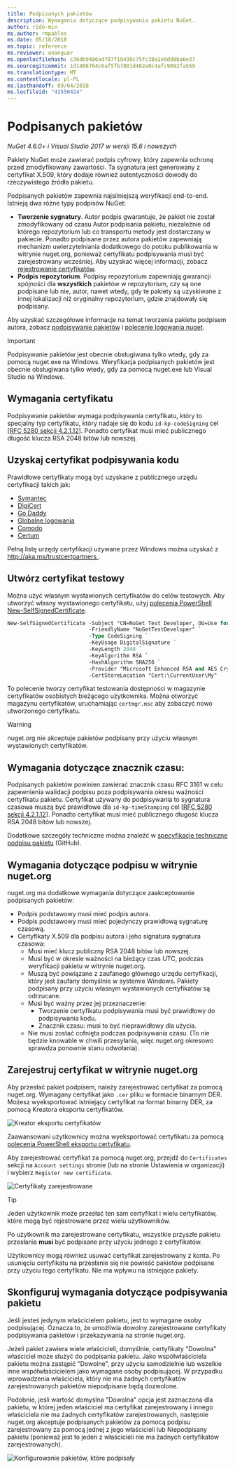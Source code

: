 ```yaml
---
title: Podpisanych pakietów
description: Wymagania dotyczące podpisywania pakietu NuGet.
author: rido-min
ms.author: rmpablos
ms.date: 05/18/2018
ms.topic: reference
ms.reviewer: ananguar
ms.openlocfilehash: c36db9486ad787f19430c75fc38a2e9dd8ba6e37
ms.sourcegitcommit: 1d1406764c6af5fb7801d462e0c4afc9092fa569
ms.translationtype: MT
ms.contentlocale: pl-PL
ms.lasthandoff: 09/04/2018
ms.locfileid: "43550424"
---
```

# <a name="signed-packages"></a>Podpisanych pakietów

*NuGet 4.6.0+ i Visual Studio 2017 w wersji 15.6 i nowszych*

Pakiety NuGet może zawierać podpis cyfrowy, który zapewnia ochronę przed zmodyfikowany zawartości. Ta sygnatura jest generowany z certyfikat X.509, który dodaje również autentyczności dowody do rzeczywistego źródła pakietu.

Podpisanych pakietów zapewnia najsilniejszą weryfikacji end-to-end. Istnieją dwa różne typy podpisów NuGet:
- **Tworzenie sygnatury**. Autor podpis gwarantuje, że pakiet nie został zmodyfikowany od czasu Autor podpisania pakietu, niezależnie od którego repozytorium lub co transportu metody jest dostarczany w pakiecie. Ponadto podpisane przez autora pakietów zapewniają mechanizm uwierzytelniania dodatkowego do potoku publikowania w witrynie nuget.org, ponieważ certyfikatu podpisywania musi być zarejestrowany wcześniej. Aby uzyskać więcej informacji, zobacz [rejestrowanie certyfikatów](#register-certificate-on-nugetorg).
- **Podpis repozytorium**. Podpisy repozytorium zapewniają gwarancji spójności dla **wszystkich** pakietów w repozytorium, czy są one podpisane lub nie, autor, nawet wtedy, gdy te pakiety są uzyskiwane z innej lokalizacji niż oryginalny repozytorium, gdzie znajdowały się podpisany.   

Aby uzyskać szczegółowe informacje na temat tworzenia pakietu podpisem autora, zobacz [podpisywanie pakietów](../create-packages/Sign-a-package.md) i [polecenie logowania nuget](../tools/cli-ref-sign.md).

> [!Important]
> Podpisywanie pakietów jest obecnie obsługiwana tylko wtedy, gdy za pomocą nuget.exe na Windows. Weryfikacja podpisanych pakietów jest obecnie obsługiwana tylko wtedy, gdy za pomocą nuget.exe lub Visual Studio na Windows.

## <a name="certificate-requirements"></a>Wymagania certyfikatu

Podpisywanie pakietów wymaga podpisywania certyfikatu, który to specjalny typ certyfikatu, który nadaje się do kodu `id-kp-codeSigning` cel [[RFC 5280 sekcji 4.2.1.12](https://tools.ietf.org/html/rfc5280#section-4.2.1.12)]. Ponadto certyfikat musi mieć publicznego długość klucza RSA 2048 bitów lub nowszej.

## <a name="get-a-code-signing-certificate"></a>Uzyskaj certyfikat podpisywania kodu

Prawidłowe certyfikaty mogą być uzyskane z publicznego urzędu certyfikacji takich jak:

- [Symantec](https://trustcenter.websecurity.symantec.com/process/trust/productOptions?productType=SoftwareValidationClass3)
- [DigiCert](https://www.digicert.com/code-signing/)
- [Go Daddy](https://www.godaddy.com/web-security/code-signing-certificate)
- [Globalne logowania](https://www.globalsign.com/en/code-signing-certificate/)
- [Comodo](https://www.comodo.com/e-commerce/code-signing/code-signing-certificate.php)
- [Certum](https://www.certum.eu/certum/cert,offer_en_open_source_cs.xml) 

Pełną listę urzędy certyfikacji używane przez Windows można uzyskać z [ http://aka.ms/trustcertpartners ](http://aka.ms/trustcertpartners).

## <a name="create-a-test-certificate"></a>Utwórz certyfikat testowy

Można użyć własnym wystawionych certyfikatów do celów testowych. Aby utworzyć własny wystawionego certyfikatu, użyj [polecenia PowerShell New-SelfSignedCertificate](/powershell/module/pkiclient/new-selfsignedcertificate.md).

```ps
New-SelfSignedCertificate -Subject "CN=NuGet Test Developer, OU=Use for testing purposes ONLY" `
                          -FriendlyName "NuGetTestDeveloper" `
                          -Type CodeSigning `
                          -KeyUsage DigitalSignature `
                          -KeyLength 2048 `
                          -KeyAlgorithm RSA `
                          -HashAlgorithm SHA256 `
                          -Provider "Microsoft Enhanced RSA and AES Cryptographic Provider" `
                          -CertStoreLocation "Cert:\CurrentUser\My" 
```

To polecenie tworzy certyfikat testowania dostępności w magazynie certyfikatów osobistych bieżącego użytkownika. Można otworzyć magazynu certyfikatów, uruchamiając `certmgr.msc` aby zobaczyć nowo utworzonego certyfikatu.

> [!Warning]
> nuget.org nie akceptuje pakietów podpisany przy użyciu własnym wystawionych certyfikatów.

## <a name="timestamp-requirements"></a>Wymagania dotyczące znacznik czasu:

Podpisanych pakietów powinien zawierać znacznik czasu RFC 3161 w celu zapewnienia walidacji podpisu poza podpisywania okresu ważności certyfikatu pakietu. Certyfikat używany do podpisywania to sygnatura czasowa muszą być prawidłowe dla `id-kp-timeStamping` cel [[RFC 5280 sekcji 4.2.1.12](https://tools.ietf.org/html/rfc5280#section-4.2.1.12)]. Ponadto certyfikat musi mieć publicznego długość klucza RSA 2048 bitów lub nowszej.

Dodatkowe szczegóły techniczne można znaleźć w [specyfikacje techniczne podpisu pakietu](https://github.com/NuGet/Home/wiki/Package-Signatures-Technical-Details) (GitHub).

## <a name="signature-requirements-on-nugetorg"></a>Wymagania dotyczące podpisu w witrynie nuget.org

nuget.org ma dodatkowe wymagania dotyczące zaakceptowanie podpisanych pakietów:

- Podpis podstawowy musi mieć podpis autora.
- Podpis podstawowy musi mieć pojedynczy prawidłową sygnaturę czasową.
- Certyfikaty X.509 dla podpisu autora i jeho signatura sygnatura czasowa:
  - Musi mieć klucz publiczny RSA 2048 bitów lub nowszej.
  - Musi być w okresie ważności na bieżący czas UTC, podczas weryfikacji pakietu w witrynie nuget.org.
  - Muszą być powiązane z zaufanego głównego urzędu certyfikacji, który jest zaufany domyślnie w systemie Windows. Pakiety podpisany przy użyciu własnym wystawionych certyfikatów są odrzucane.
  - Musi być ważny przez jej przeznaczenie: 
    - Tworzenie certyfikatu podpisywania musi być prawidłowy do podpisywania kodu.
    - Znacznik czasu: musi to być nieprawidłowy dla użycia.
  - Nie musi zostać cofnięta podczas podpisywania czasu. (To nie będzie knowable w chwili przesyłania, więc nuget.org okresowo sprawdza ponownie stanu odwołania).

## <a name="register-certificate-on-nugetorg"></a>Zarejestruj certyfikat w witrynie nuget.org

Aby przesłać pakiet podpisem, należy zarejestrować certyfikat za pomocą nuget.org. Wymagany certyfikat jako `.cer` pliku w formacie binarnym DER. Możesz wyeksportować istniejący certyfikat na format binarny DER, za pomocą Kreatora eksportu certyfikatów.

![Kreator eksportu certyfikatów](media/CertificateExportWizard.png)

Zaawansowani użytkownicy można wyeksportować certyfikatu za pomocą [polecenia PowerShell eksportu certyfikatu](/powershell/module/pkiclient/export-certificate.md).

Aby zarejestrować certyfikat za pomocą nuget.org, przejdź do `Certificates` sekcji na `Account settings` stronie (lub na stronie Ustawienia w organizacji) i wybierz `Register new certificate`.

![Certyfikaty zarejestrowane](media/registered-certs.png)

> [!Tip]
> Jeden użytkownik może przesłać ten sam certyfikat i wielu certyfikatów, które mogą być rejestrowane przez wielu użytkowników.

Po użytkownik ma zarejestrowane certyfikatu, wszystkie przyszłe pakietu przesłania **musi** być podpisane przy użyciu jednego z certyfikatów.

Użytkownicy mogą również usuwać certyfikat zarejestrowany z konta. Po usunięciu certyfikatu na przesłanie się nie powieść pakietów podpisane przy użyciu tego certyfikatu. Nie ma wpływu na istniejące pakiety.

## <a name="configure-package-signing-requirements"></a>Skonfiguruj wymagania dotyczące podpisywania pakietu

Jeśli jesteś jedynym właścicielem pakietu, jest to wymagane osoby podpisującej. Oznacza to, że umożliwia dowolny zarejestrowane certyfikaty podpisywania pakietów i przekazywania na stronie nuget.org.

Jeżeli pakiet zawiera wiele właścicieli, domyślnie, certyfikaty "Dowolna" właściciel może służyć do podpisania pakietu. Jako współwłaściciela pakietu można zastąpić "Dowolne", przy użyciu samodzielnie lub wszelkie inne współwłaścicielem jako wymagane osoby podpisującej. W przypadku wprowadzenia właściciela, który nie ma żadnych certyfikatów zarejestrowanych pakietów niepodpisane będą dozwolone. 

Podobnie, jeśli wartość domyślna "Dowolna" opcja jest zaznaczona dla pakietu, w której jeden właściciel ma certyfikat zarejestrowany i innego właściciela nie ma żadnych certyfikatów zarejestrowanych, następnie nuget.org akceptuje podpisanych pakietów za pomocą podpisu zarejestrowany za pomocą jednej z jego właścicieli lub Niepodpisany pakietu (ponieważ jest to jeden z właścicieli nie ma żadnych certyfikatów zarejestrowanych).

![Konfigurowanie pakietów, które podpisały](media/configure-package-signers.png)
